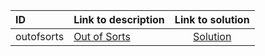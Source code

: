 | ID | Link to description | Link to solution |
|:---|:---|:---:|
| outofsorts | [Out of Sorts](https://open.kattis.com/problems/outofsorts) | [Solution](https://github.com/versenyi98/leetcode-solutions/tree/main/solutions/Out%20of%20Sorts)|
